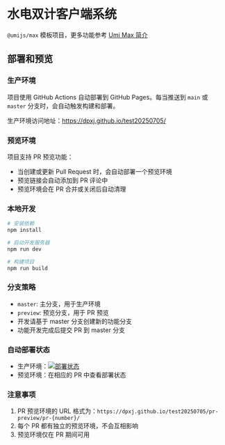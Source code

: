 # 水电双计客户端系统

`@umijs/max` 模板项目，更多功能参考 [Umi Max 简介](https://umijs.org/docs/max/introduce)

## 部署和预览

### 生产环境

项目使用 GitHub Actions 自动部署到 GitHub Pages。每当推送到 `main` 或 `master` 分支时，会自动触发构建和部署。

生产环境访问地址：https://dpxj.github.io/test20250705/

### 预览环境

项目支持 PR 预览功能：
- 当创建或更新 Pull Request 时，会自动部署一个预览环境
- 预览链接会自动添加到 PR 评论中
- 预览环境会在 PR 合并或关闭后自动清理

### 本地开发

```bash
# 安装依赖
npm install

# 启动开发服务器
npm run dev

# 构建项目
npm run build
```

### 分支策略

- `master`: 主分支，用于生产环境
- `preview`: 预览分支，用于 PR 预览
- 开发请基于 master 分支创建新的功能分支
- 功能开发完成后提交 PR 到 master 分支

### 自动部署状态

- 生产环境：[![部署状态](https://github.com/DPXJ/test20250705/actions/workflows/deploy.yml/badge.svg?branch=master)](https://github.com/DPXJ/test20250705/actions/workflows/deploy.yml)
- 预览环境：在相应的 PR 中查看部署状态

### 注意事项

1. PR 预览环境的 URL 格式为：`https://dpxj.github.io/test20250705/pr-preview/pr-{number}/`
2. 每个 PR 都有独立的预览环境，不会互相影响
3. 预览环境仅在 PR 期间可用
